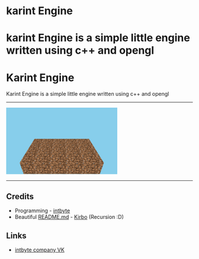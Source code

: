 # karint Engine

karint Engine is a simple little engine written using c++ and opengl
=======
# Karint Engine

Karint Engine is a simple little engine written using c++ and opengl
___

<img src="./screenshots/1.png" width="300px"/>

___

## Credits

* Programming - [intbyte](https://github.com/intbyte-100)
* Beautiful [README.md](README.md) - [Kirbo](https://github.com/KirboGames) (Recursion :D)

## Links

- [intbyte company VK](https://vk.com/public198534844)
